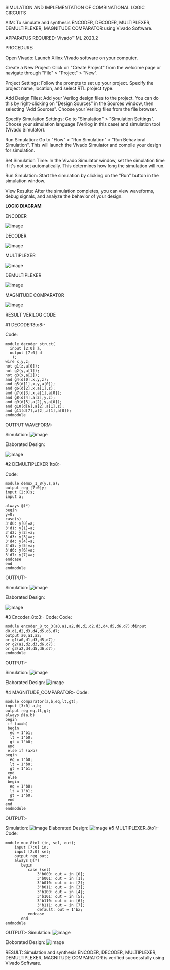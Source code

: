 SIMULATION AND IMPLEMENTATION OF  COMBINATIONAL LOGIC CIRCUITS

AIM: 
 To simulate and synthesis ENCODER, DECODER, MULTIPLEXER, DEMULTIPLEXER, MAGNITUDE COMPARATOR using Vivado Software.
 
APPARATUS REQUIRED:
Vivado™ ML 2023.2

PROCEDURE:

Open Vivado: Launch Xilinx Vivado software on your computer.

Create a New Project: Click on "Create Project" from the welcome page or navigate through "File" > "Project" > "New".

Project Settings: Follow the prompts to set up your project. Specify the project name, location, and select RTL project type.

Add Design Files: Add your Verilog design files to the project. You can do this by right-clicking on "Design Sources" in the Sources window, then selecting "Add Sources". Choose your Verilog files from the file browser.

Specify Simulation Settings: Go to "Simulation" > "Simulation Settings". Choose your simulation language (Verilog in this case) and simulation tool (Vivado Simulator).

Run Simulation: Go to "Flow" > "Run Simulation" > "Run Behavioral Simulation". This will launch the Vivado Simulator and compile your design for simulation.

Set Simulation Time: In the Vivado Simulator window, set the simulation time if it's not set automatically. This determines how long the simulation will run.

Run Simulation: Start the simulation by clicking on the "Run" button in the simulation window.

View Results: After the simulation completes, you can view waveforms, debug signals, and analyze the behavior of your design.


**LOGIC DIAGRAM**

ENCODER

![image](https://github.com/navaneethans/VLSI-LAB-EXP-2/assets/6987778/3cd1f95e-7531-4cad-9154-fdd397ac439e)


DECODER

![image](https://github.com/navaneethans/VLSI-LAB-EXP-2/assets/6987778/45a5e6cf-bbe0-4fd5-ac84-e5ad4477483b)


MULTIPLEXER

![image](https://github.com/navaneethans/VLSI-LAB-EXP-2/assets/6987778/427f75b2-8e67-44b9-ac45-a66651787436)


DEMULTIPLEXER

![image](https://github.com/navaneethans/VLSI-LAB-EXP-2/assets/6987778/1c45a7fc-08ac-4f76-87f2-c084e7150557)


MAGNITUDE COMPARATOR

![image](https://github.com/navaneethans/VLSI-LAB-EXP-2/assets/6987778/b2fe7a05-6bf7-4dcb-8f5d-28abbf7ea8c2)


RESULT
VERILOG CODE

#1 DECODER3to8:-

Code:
```
module decoder_struct(  
  input [2:0] a,    
  output [7:0] d    
   );
wire x,y,z;
not g1(z,a[0]);
not g2(y,a[1]);
not g3(x,a[2]);
and g4(d[0],x,y,z);
and g5(d[1],x,y,a[0]);
and g6(d[2],x,a[1],z);
and g7(d[3],x,a[1],a[0]);
and g8(d[4],a[2],y,z);
and g9(d[5],a[2],y,a[0]);
and g10(d[6],a[2],a[1],z);
and g11(d[7],a[2],a[1],a[0]);
endmodule
```


OUTPUT WAVEFORM:

Simulation:
![image](https://github.com/Hariharan177/VLSI-LAB-EXP-2/assets/164841000/178b6360-1d49-4436-87d8-9084218a5e9d)

Elaborated Design:

![image](https://github.com/Hariharan177/VLSI-LAB-EXP-2/assets/164841000/f1208606-2a82-4f5d-952c-de05c9c776cc)

#2 DEMULTIPLEXER 1to8:-

Code:
```
module demux_1_8(y,s,a);
output reg [7:0]y;
input [2:0]s;
input a;

always @(*)
begin 
y=0;
case(s)
3'd0: y[0]=a;
3'd1: y[1]=a;
3'd2: y[2]=a;
3'd3: y[3]=a;
3'd4: y[4]=a;
3'd5: y[5]=a;
3'd6: y[6]=a;
3'd7: y[7]=a;
endcase
end
endmodule
```

OUTPUT:-

Simulation:
![image](https://github.com/Hariharan177/VLSI-LAB-EXP-2/assets/164841000/baca60cd-e1a5-4b61-9b75-01a67a4cf913)

Elaborated Design:

![image](https://github.com/Hariharan177/VLSI-LAB-EXP-2/assets/164841000/510bbc75-3faf-49f5-9d53-3151ee8189e6)

#3 Encoder_8to3:- Code:
Code:
```
module encoder_8_to_3(a0,a1,a2,d0,d1,d2,d3,d4,d5,d6,d7);�input d0,d1,d2,d3,d4,d5,d6,d7;
output a0,a1,a2;
or g1(a0,d1,d3,d5,d7);
or g2(a1,d2,d3,d6,d7);
or g3(a2,d4,d5,d6,d7);
endmodule
```
OUTPUT:-

Simulation:
![image](https://github.com/Hariharan177/VLSI-LAB-EXP-2/assets/164841000/277d518b-cf21-4131-aa89-d98f312fb116)

Elaborated Design:
![image](https://github.com/Hariharan177/VLSI-LAB-EXP-2/assets/164841000/549e952f-0b07-467f-9177-4aee90faa9e3)

#4 MAGNITUDE_COMPARATOR:- 
Code:
```
module comparator(a,b,eq,lt,gt);
input [3:0] a,b;
output reg eq,lt,gt;
always @(a,b)
begin
 if (a==b)
 begin
  eq = 1'b1;
  lt = 1'b0;
  gt = 1'b0;
 end
 else if (a>b)
begin
  eq = 1'b0;
  lt = 1'b0;
  gt = 1'b1;
 end
 else
 begin
  eq = 1'b0;
  lt = 1'b1;
  gt = 1'b0;
 end
end 
endmodule
```

OUTPUT:-

Simulation:
![image](https://github.com/Hariharan177/VLSI-LAB-EXP-2/assets/164841000/b723ad2a-79f2-401f-835d-ffb53dc75ada)
Elaborated Design:
![image](https://github.com/Hariharan177/VLSI-LAB-EXP-2/assets/164841000/57c6e0e7-2b78-4f07-98b5-753d69e05f57)
#5 MULTIPLEXER_8to1:-
Code:
```
module mux_8tol (in, sel, out);
    input [7:0] in;
    input [2:0] sel;
    output reg out;
    always @(*)
       begin
          case (sel)
              3'b000: out = in [0];
              3'b001: out = in [1];
              3'b010: out = in [2];
              3'b011: out = in [3];
              3'b100: out = in [4];
              3'b101: out = in [5];
              3'b110: out = in [6];
              3'b111: out = in [7];
              default: out = 1'bx;
          endcase
       end
endmodule
```
OUTPUT:- 
Simulation:
![image](https://github.com/Hariharan177/VLSI-LAB-EXP-2/assets/164841000/03153737-c78e-494a-80e9-c7a5ff4b9e0f)


Eloborated Design:
![image](https://github.com/Hariharan177/VLSI-LAB-EXP-2/assets/164841000/5b1e7b7a-5c53-413e-9721-2dbed575ccdb)


RESULT:
Simulation and synthesis ENCODER, DECODER, MULTIPLEXER, DEMULTIPLEXER, MAGNITUDE COMPARATOR is verified successfully using Vivado Software.
